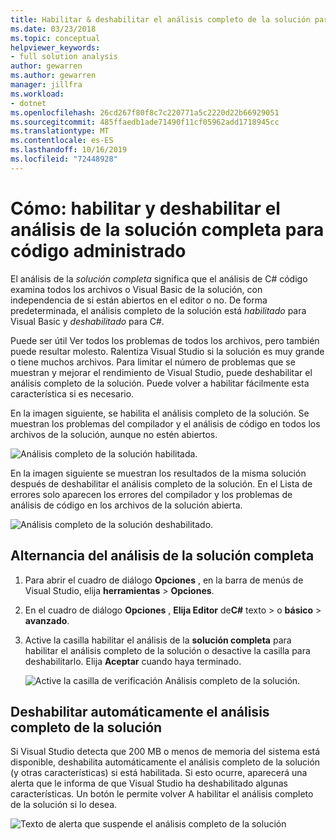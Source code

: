```yaml
---
title: Habilitar & deshabilitar el análisis completo de la solución para código administrado
ms.date: 03/23/2018
ms.topic: conceptual
helpviewer_keywords:
- full solution analysis
author: gewarren
ms.author: gewarren
manager: jillfra
ms.workload:
- dotnet
ms.openlocfilehash: 26cd267f80f8c7c220771a5c2220d22b66929051
ms.sourcegitcommit: 485ffaedb1ade71490f11cf05962add1718945cc
ms.translationtype: MT
ms.contentlocale: es-ES
ms.lasthandoff: 10/16/2019
ms.locfileid: "72448928"
---
```

# <a name="how-to-enable-and-disable-full-solution-analysis-for-managed-code"></a>Cómo: habilitar y deshabilitar el análisis de la solución completa para código administrado

El análisis de la *solución completa* significa que el análisis de C# código examina todos los archivos o Visual Basic de la solución, con independencia de si están abiertos en el editor o no. De forma predeterminada, el análisis completo de la solución está *habilitado* para Visual Basic y *deshabilitado* para C#.

Puede ser útil Ver todos los problemas de todos los archivos, pero también puede resultar molesto. Ralentiza Visual Studio si la solución es muy grande o tiene muchos archivos. Para limitar el número de problemas que se muestran y mejorar el rendimiento de Visual Studio, puede deshabilitar el análisis completo de la solución. Puede volver a habilitar fácilmente esta característica si es necesario.

En la imagen siguiente, se habilita el análisis completo de la solución. Se muestran los problemas del compilador y el análisis de código en todos los archivos de la solución, aunque no estén abiertos.

![Análisis completo de la solución habilitada.](../code-quality/media/fsa_enabled.png)

En la imagen siguiente se muestran los resultados de la misma solución después de deshabilitar el análisis completo de la solución. En el Lista de errores solo aparecen los errores del compilador y los problemas de análisis de código en los archivos de la solución abierta.

![Análisis completo de la solución deshabilitado.](../code-quality/media/fsa_disabled.png)

## <a name="toggle-full-solution-analysis"></a>Alternancia del análisis de la solución completa

1. Para abrir el cuadro de diálogo **Opciones** , en la barra de menús de Visual Studio, elija **herramientas**  > **Opciones**.

1. En el cuadro de diálogo **Opciones** , **Elija Editor** de**C#** texto  >  o **básico**  > **avanzado**.

1. Active la casilla habilitar el análisis de la **solución completa** para habilitar el análisis completo de la solución o desactive la casilla para deshabilitarlo. Elija **Aceptar** cuando haya terminado.

   ![Active la casilla de verificación Análisis completo de la solución.](../code-quality/media/options-enable-full-solution-analysis.png)

## <a name="automatically-disable-full-solution-analysis"></a>Deshabilitar automáticamente el análisis completo de la solución

Si Visual Studio detecta que 200 MB o menos de memoria del sistema está disponible, deshabilita automáticamente el análisis completo de la solución (y otras características) si está habilitada. Si esto ocurre, aparecerá una alerta que le informa de que Visual Studio ha deshabilitado algunas características. Un botón le permite volver A habilitar el análisis completo de la solución si lo desea.

![Texto de alerta que suspende el análisis completo de la solución](../code-quality/media/fsa_alert.png)
